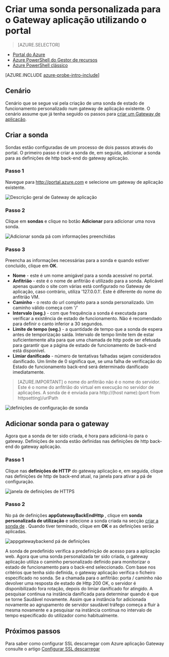 <properties
   pageTitle="Criar uma sonda personalizada para um gateway de aplicação, utilizando o portal | Microsoft Azure"
   description="Saiba como criar uma sonda personalizada para o Gateway de aplicação utilizando o portal"
   services="application-gateway"
   documentationCenter="na"
   authors="georgewallace"
   manager="carmonm"
   editor=""
   tags="azure-resource-manager"
/>
<tags  
   ms.service="application-gateway"
   ms.devlang="na"
   ms.topic="article"
   ms.tgt_pltfrm="na"
   ms.workload="infrastructure-services"
   ms.date="10/25/2016"
   ms.author="gwallace" />

# <a name="create-a-custom-probe-for-application-gateway-by-using-the-portal"></a>Criar uma sonda personalizada para o Gateway aplicação utilizando o portal

> [AZURE.SELECTOR]
- [Portal do Azure](application-gateway-create-probe-portal.md)
- [Azure PowerShell do Gestor de recursos](application-gateway-create-probe-ps.md)
- [Azure PowerShell clássico](application-gateway-create-probe-classic-ps.md)

[AZURE.INCLUDE [azure-probe-intro-include](../../includes/application-gateway-create-probe-intro-include.md)]

## <a name="scenario"></a>Cenário

Cenário que se segue vai pela criação de uma sonda de estado de funcionamento personalizado num gateway de aplicação existente.
O cenário assume que já tenha seguido os passos para [criar um Gateway de aplicação](application-gateway-create-gateway-portal.md).

## <a name="createprobe"></a>Criar a sonda

Sondas estão configuradas de um processo de dois passos através do portal. O primeiro passo é criar a sonda de, em seguida, adicionar a sonda para as definições de http back-end do gateway aplicação.

### <a name="step-1"></a>Passo 1

Navegue para http://portal.azure.com e selecione um gateway de aplicação existente.

![Descrição geral de Gateway de aplicação][1]

### <a name="step-2"></a>Passo 2

Clique em **sondas** e clique no botão **Adicionar** para adicionar uma nova sonda.

![Adicionar sonda pá com informações preenchidas][2]

### <a name="step-3"></a>Passo 3

Preencha as informações necessárias para a sonda e quando estiver concluído, clique em **OK**.

- **Nome** - este é um nome amigável para a sonda acessível no portal.
- **Anfitrião** - este é o nome de anfitrião é utilizado para a sonda. Aplicável apenas quando o site com várias está configurado no Gateway de aplicação, caso contrário, utiliza '127.0.0.1'. Este é diferente do nome do anfitrião VM.
- **Caminho** - o resto do url completo para a sonda personalizado. Um caminho válido começa com '/'
- **Intervalo (seg.)** - com que frequência a sonda é executada para verificar a existência de estado de funcionamento. Não é recomendado para definir o canto inferior a 30 segundos.
- **Limite de tempo (seg.)** - a quantidade de tempo que a sonda de espera antes de temporização saída. Intervalo de tempo limite tem de estar suficientemente alta para que uma chamada de http pode ser efetuada para garantir que a página de estado de funcionamento de back-end está disponível.
- **Limiar danificado** - número de tentativas falhadas sejam considerados danificado. Um limite de 0 significa que, se uma falha de verificação do Estado de funcionamento back-end será determinado danificado imediatamente.

> [AZURE.IMPORTANT] o nome do anfitrião não é o nome do servidor. Este é o nome do anfitrião do virtual em execução no servidor de aplicações. A sonda de é enviada para http://(host name):(port from httpsetting)/urlPath

![definições de configuração de sonda][3]

## <a name="add-probe-to-the-gateway"></a>Adicionar sonda para o gateway

Agora que a sonda de ter sido criada, é hora para adicioná-lo para o gateway. Definições de sonda estão definidas nas definições de http back-end do gateway aplicação.

### <a name="step-1"></a>Passo 1

Clique nas **definições de HTTP** do gateway aplicação e, em seguida, clique nas definições de http de back-end atual, na janela para ativar a pá de configuração.

![janela de definições de HTTPS][4]

### <a name="step-2"></a>Passo 2

No pá de definições **appGatewayBackEndHttp** , clique em **sonda personalizada de utilização** e selecione a sonda criada na secção [criar a sonda de](#createprobe) .
Quando tiver terminado, clique em **OK** e as definições serão aplicadas.

![appgatewaybackend pá de definições][5]

A sonda de predefinido verifica a predefinição de acesso para a aplicação web. Agora que uma sonda personalizada ter sido criada, o gateway aplicação utiliza o caminho personalizado definido para monitorizar o estado de funcionamento para o back-end seleccionado. Com base nos critérios que tenha sido definida, o gateway aplicação verifica o ficheiro especificado no sonda. Se a chamada para o anfitrião: porta / caminho não devolver uma resposta de estado de Http 200 OK, o servidor é disponibilizado fora rotação, depois do limiar danificado for atingido. A pesquisar continua na instância danificada para determinar quando é que se torne Saudável novamente. Assim que a instância for adicionada novamente ao agrupamento de servidor saudável tráfego começa a fluir à mesma novamente e a pesquisar na instância continua no intervalo de tempo especificado do utilizador como habitualmente.


## <a name="next-steps"></a>Próximos passos

Para saber como configurar SSL descarregar com Azure aplicação Gateway consulte o artigo [Configurar SSL descarregar](application-gateway-ssl-portal.md)

[1]: ./media/application-gateway-create-probe-portal/figure1.png
[2]: ./media/application-gateway-create-probe-portal/figure2.png
[3]: ./media/application-gateway-create-probe-portal/figure3.png
[4]: ./media/application-gateway-create-probe-portal/figure4.png
[5]: ./media/application-gateway-create-probe-portal/figure5.png